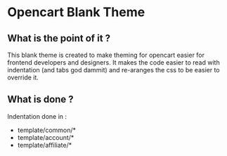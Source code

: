 Opencart Blank Theme
====================

What is the point of it ?
-------------------------

This blank theme is created to make theming for opencart easier for frontend developers and designers. It makes the code easier to read with indentation (and tabs god dammit) and re-aranges the css to be easier to override it.

What is done ?
--------------

Indentation done in :
- template/common/*
- template/account/*
- template/affiliate/*